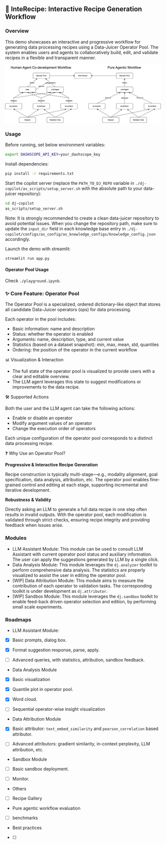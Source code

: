## 🔧 InteRecipe: Interactive Recipe Generation Workflow

### Overview

This demo showcases an interactive and progressive workflow for generating data processing recipes using a Data-Juicer 
Operator Pool. The system enables users and agents to collaboratively build, edit, and validate recipes in a flexible 
and transparent manner.

<img title="a title" alt="Alt text" src="./asset/framework.png">

### Usage

Before running, set below environment variables:

```bash
export DASHSCOPE_API_KEY=your_dashscope_key
```

Install dependencies:
```bash
pip install -r requirements.txt
```

Start the copilot server (replace the `PATH_TO_DJ_REPO` variable in `./dj-copilot/as_scripts/setup_server.sh` with the absolute path to your data-juicer repository):

```bash
cd dj-copilot
as_scripts/setup_server.sh
```

Note: It is strongly recommended to create a clean data-juicer repository to avoid potential issues. When you change the repository path, make sure to update the `input_dir` field in each knowledge base entry in `./dj-copilot/configs/as_config/as_knowledge_configs/knowledge_config.json` accordingly.

Launch the demo with streamlit:
```bash
streamlit run app.py
```

#### Operator Pool Usage

Check `./playground.ipynb`.


### ✨ Core Feature: Operator Pool

The Operator Pool is a specialized, ordered dictionary-like object that stores all candidate Data-Juicer operators (ops)
for data processing.

Each operator in the pool includes:
- Basic information: name and description
- Status: whether the operator is enabled
- Arguments: name, description, type, and current value
- Statistics (based on a dataset snapshot): min, max, mean, std, quantiles
- Ordering: the position of the operator in the current workflow

📊 Visualization & Interaction
- The full state of the operator pool is visualized to provide users with a clear and editable overview.
- The LLM agent leverages this state to suggest modifications or improvements to the data recipe.


🛠️ Supported Actions

Both the user and the LLM agent can take the following actions:
- Enable or disable an operator
- Modify argument values of an operator
- Change the execution order of operators

Each unique configuration of the operator pool corresponds to a distinct data processing recipe.


❓ Why Use an Operator Pool?

**Progressive & Interactive Recipe Generation**

Recipe construction is typically multi-stage—e.g., modality alignment, goal specification, data analysis, attribution, 
etc. The operator pool enables fine-grained control and editing at each stage, supporting incremental and iterative 
development.

**Robustness & Validity**

Directly asking an LLM to generate a full data recipe in one step often results in invalid outputs.
With the operator pool, each modification is validated through strict checks, ensuring recipe integrity and providing 
feedback when issues arise.


### Modules

- LLM Assistant Module: This module can be used to consult LLM Assistant with current operator pool status and 
auxiliary information. The user can apply the suggestions generated by LLM by a single click.
- Data Analysis Module: This module leverages the `dj.analyzer` toolkit to perform comprehensive data analysis. The 
statistics are properly visualized to assist the user in editing the operator pool.
- [WIP] Data Attribution Module: This module aims to measure the contribution of each operator to validation tasks. The 
corresponding toolkit is under development as `dj.attributor`.
- [WIP] Sandbox Module: This module leverages the `dj.sandbox` toolkit to enable feed-back driven operator selection and
edition, by performing small scale experiments.

### Roadmaps

- LLM Assistant Module:
- [x] Basic prompts, dialog box.
- [x] Format suggestion response, parse, apply.
- [ ] Advanced queries, with statistics, attribution, sandbox feedback.


- Data Analysis Module
- [x] Basic visualization
- [x] Quantile plot in operator pool.
- [x] Word cloud.
- [ ] Sequential operator-wise insight visualization


- Data Attribution Module
- [x] Basic attributor: `text_embed_similarity` and `pearson_correlation` based attributor.
- [ ] Advanced attributors: gradient similarity, in-context perplexity, LLM attribution, etc.


- Sandbox Module
- [ ] Basic sandbox deployment.
- [ ] Monitor.


- Others
- [ ] Recipe Gallery


- Pure agentic workflow evaluation
- [ ] benchmarks


- Best practices
- [ ] 
